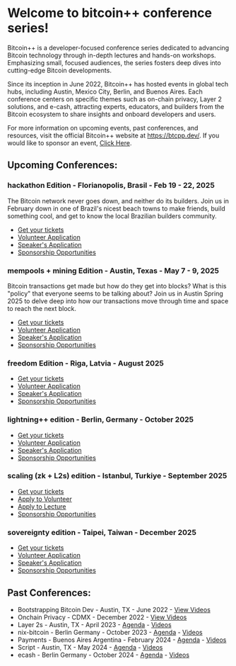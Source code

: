 # Welcome to bitcoin++ conference series!

Bitcoin++ is a developer-focused conference series dedicated to advancing Bitcoin technology through in-depth lectures and hands-on workshops. Emphasizing small, focused audiences, the series fosters deep dives into cutting-edge Bitcoin developments. 

Since its inception in June 2022, Bitcoin++ has hosted events in global tech hubs, including Austin, Mexico City, Berlin, and Buenos Aires. Each conference centers on specific themes such as on-chain privacy, Layer 2 solutions, and e-cash, attracting experts, educators, and builders from the Bitcoin ecosystem to share insights and onboard developers and users. 

For more information on upcoming events, past conferences, and resources, visit the official Bitcoin++ website at https://btcpp.dev/. If you would like to sponsor an event, [Click Here](https://www.cognitoforms.com/btcplusplus/sponsorshipinquiry).

## Upcoming Conferences:
### hackathon Edition - Florianopolis, Brasil - Feb 19 - 22, 2025
The Bitcoin network never goes down, and neither do its builders. Join us in February down in one of Brazil's nicest beach towns to make friends, build something cool, and get to know the local Brazilian builders community.
* [Get your tickets](https://btcpp.dev/conf/floripa)
* [Volunteer Application](https://www.cognitoforms.com/Btcplusplus/VolunteerApplication) 
* [Speaker's Application](https://www.cognitoforms.com/Btcplusplus/SpeakersPresentationApplication)
* [Sponsorship Opportunities](https://www.cognitoforms.com/Btcplusplus/SponsorshipInquiry)
### mempools + mining Edition - Austin, Texas - May 7 - 9, 2025
Bitcoin transactions get made but how do they get into blocks? What is this "policy" that everyone seems to be talking about? Join us in Austin Spring 2025 to delve deep into how our transactions move through time and space to reach the next block.
* [Get your tickets](https://btcpp.dev/conf/atx25)
* [Volunteer Application](https://www.cognitoforms.com/Btcplusplus/VolunteerApplication) 
* [Speaker's Application](https://www.cognitoforms.com/Btcplusplus/SpeakersPresentationApplication)
* [Sponsorship Opportunities](https://www.cognitoforms.com/Btcplusplus/SponsorshipInquiry)
### freedom Edition - Riga, Latvia - August 2025
* [Get your tickets](https://btcpp.dev/)
* [Volunteer Application](https://www.cognitoforms.com/Btcplusplus/VolunteerApplication) 
* [Speaker's Application](https://www.cognitoforms.com/Btcplusplus/SpeakersPresentationApplication)
* [Sponsorship Opportunities](https://www.cognitoforms.com/Btcplusplus/SponsorshipInquiry)
### lightning++ edition - Berlin, Germany - October 2025
* [Get your tickets](https://btcpp.dev)
* [Volunteer Application](https://www.cognitoforms.com/Btcplusplus/VolunteerApplication) 
* [Speaker's Application](https://www.cognitoforms.com/Btcplusplus/SpeakersPresentationApplication)
* [Sponsorship Opportunities](https://www.cognitoforms.com/Btcplusplus/SponsorshipInquiry)
### scaling (zk + L2s) edition - Istanbul, Turkiye - September 2025
* [Get your tickets](https://btcpp.dev)
* [Apply to Volunteer](https://ykdl62lcpgz.typeform.com/to/xjjI92OT) 
* [Apply to Lecture](https://ykdl62lcpgz.typeform.com/to/FvESMH0H)
* [Sponsorship Opportunities](https://www.cognitoforms.com/Btcplusplus/SponsorshipInquiry)
### sovereignty edition - Taipei, Taiwan - December 2025
* [Get your tickets](https://btcpp.dev/)
* [Volunteer Application](https://www.cognitoforms.com/Btcplusplus/VolunteerApplication) 
* [Speaker's Application](https://www.cognitoforms.com/Btcplusplus/SpeakersPresentationApplication)
* [Sponsorship Opportunities](https://www.cognitoforms.com/Btcplusplus/SponsorshipInquiry)

## Past Conferences:
* Bootstrapping Bitcoin Dev - Austin, TX - June 2022 - [View Videos](https://www.youtube.com/watch?v=gI6CeAGhFjE&list=PLHhfnB1Uefkolyc9z03BKsWsnzvZoKYKf)
* Onchain Privacy - CDMX - December 2022 - [View Videos](https://www.youtube.com/watch?v=kCON4wuecOw&list=PLHhfnB1Uefkor98E-ikci_sUtUKKYYSDA)
* Layer 2s - Austin, TX - April 2023 - [Agenda](https://btcpp.dev/static/atx23) - [Videos](https://www.youtube.com/@btcplusplus/videos)
* nix-bitcoin - Berlin Germany - October 2023 - [Agenda](https://btcpp.dev/conf/berlin23) - [Videos](https://www.youtube.com/@btcplusplus/videos)
* Payments - Buenos Aires Argentina - February 2024 - [Agenda](https://btcpp.dev/conf/ba24) - [Videos](https://www.youtube.com/@btcplusplus/videos)
* Script - Austin, TX - May 2024 - [Agenda](https://btcpp.dev/conf/atx24) - [Videos](https://www.youtube.com/@btcplusplus/videos)
* ecash - Berlin Germany - October 2024 - [Agenda](https://btcpp.dev/conf/berlin24) - [Videos](https://www.youtube.com/@btcplusplus/videos)

